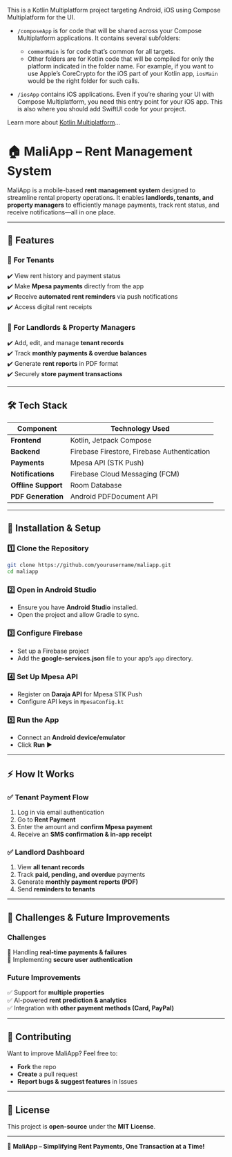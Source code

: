 This is a Kotlin Multiplatform project targeting Android, iOS using Compose Multiplatform for the UI.

* `/composeApp` is for code that will be shared across your Compose Multiplatform applications.
  It contains several subfolders:
  - `commonMain` is for code that’s common for all targets.
  - Other folders are for Kotlin code that will be compiled for only the platform indicated in the folder name.
    For example, if you want to use Apple’s CoreCrypto for the iOS part of your Kotlin app,
    `iosMain` would be the right folder for such calls.

* `/iosApp` contains iOS applications. Even if you’re sharing your UI with Compose Multiplatform, 
  you need this entry point for your iOS app. This is also where you should add SwiftUI code for your project.


Learn more about [Kotlin Multiplatform](https://www.jetbrains.com/help/kotlin-multiplatform-dev/get-started.html)…

# 🏠 **MaliApp – Rent Management System**

MaliApp is a mobile-based **rent management system** designed to streamline rental property operations. It enables **landlords, tenants, and property managers** to efficiently manage payments, track rent status, and receive notifications—all in one place.

---

## 📌 **Features**
### 🔹 **For Tenants**
✔️ View rent history and payment status  
✔️ Make **Mpesa payments** directly from the app  
✔️ Receive **automated rent reminders** via push notifications  
✔️ Access digital rent receipts

### 🔹 **For Landlords & Property Managers**
✔️ Add, edit, and manage **tenant records**  
✔️ Track **monthly payments & overdue balances**  
✔️ Generate **rent reports** in PDF format  
✔️ Securely **store payment transactions**

---

## 🛠 **Tech Stack**
| Component           | Technology Used |
|---------------------|----------------|
| **Frontend**       | Kotlin, Jetpack Compose |
| **Backend**        | Firebase Firestore, Firebase Authentication |
| **Payments**       | Mpesa API (STK Push) |
| **Notifications**  | Firebase Cloud Messaging (FCM) |
| **Offline Support**| Room Database |
| **PDF Generation** | Android PDFDocument API |

---

## 📲 **Installation & Setup**
### **1️⃣ Clone the Repository**
```bash
git clone https://github.com/yourusername/maliapp.git
cd maliapp
```
### **2️⃣ Open in Android Studio**
- Ensure you have **Android Studio** installed.
- Open the project and allow Gradle to sync.

### **3️⃣ Configure Firebase**
- Set up a Firebase project
- Add the **google-services.json** file to your app’s `app` directory.

### **4️⃣ Set Up Mpesa API**
- Register on **Daraja API** for Mpesa STK Push
- Configure API keys in `MpesaConfig.kt`

### **5️⃣ Run the App**
- Connect an **Android device/emulator**
- Click **Run** ▶️

---

## ⚡ **How It Works**
### ✅ **Tenant Payment Flow**
1. Log in via email authentication
2. Go to **Rent Payment**
3. Enter the amount and **confirm Mpesa payment**
4. Receive an **SMS confirmation & in-app receipt**

### ✅ **Landlord Dashboard**
1. View **all tenant records**
2. Track **paid, pending, and overdue** payments
3. Generate **monthly payment reports (PDF)**
4. Send **reminders to tenants**

---

## 🚀 **Challenges & Future Improvements**
### **Challenges**
🔹 Handling **real-time payments & failures**  
🔹 Implementing **secure user authentication**

### **Future Improvements**
✅ Support for **multiple properties**  
✅ AI-powered **rent prediction & analytics**  
✅ Integration with **other payment methods (Card, PayPal)**

---

## 🤝 **Contributing**
Want to improve MaliApp? Feel free to:
- **Fork** the repo
- **Create** a pull request
- **Report bugs & suggest features** in Issues

---

## 📜 **License**
This project is **open-source** under the **MIT License**.

---

🚀 **MaliApp – Simplifying Rent Payments, One Transaction at a Time!**
